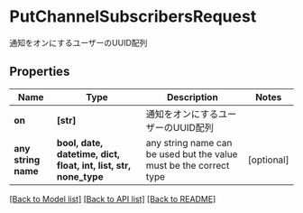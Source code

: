 # PutChannelSubscribersRequest

通知をオンにするユーザーのUUID配列

## Properties
Name | Type | Description | Notes
------------ | ------------- | ------------- | -------------
**on** | **[str]** | 通知をオンにするユーザーのUUID配列 | 
**any string name** | **bool, date, datetime, dict, float, int, list, str, none_type** | any string name can be used but the value must be the correct type | [optional]

[[Back to Model list]](../README.md#documentation-for-models) [[Back to API list]](../README.md#documentation-for-api-endpoints) [[Back to README]](../README.md)


